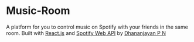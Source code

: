 # Music-Room
A platform for you to control music on Spotify with your friends in the same room. Built with [React.js](https://reactjs.org) and [Spotify Web API](https://developer.spotify.com/documentation/web-api/) by [Dhananjayan P N](https://dhananjayan.tech)

